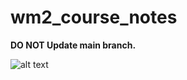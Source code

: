 # wm2_course_notes

<strong>DO NOT Update main branch.</strong>

![alt text](https://cdn.mos.cms.futurecdn.net/9UmWCbyxpKaEGXjwFG7dXo.jpg)
